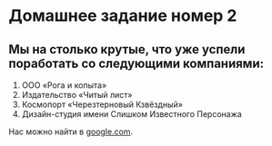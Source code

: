 # Домашнее задание номер 2

## Мы на столько крутые, что уже успели поработать со следующими компаниями:

 1. ООО «Рога и копыта»
 1. Издательство «Читый лист»
 2. Космопорт «Черезтерновый Кзвёздный»
 3. Дизайн-студия имени Слишком Известного Персонажа
   
Нас можно найти в [google.com](https://google.com). 

